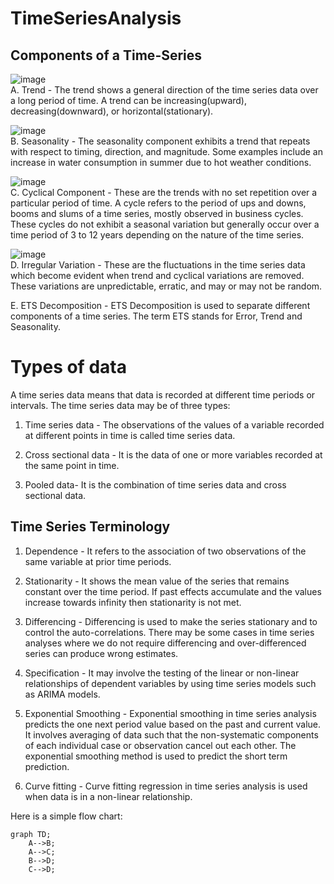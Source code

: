 # TimeSeriesAnalysis


## Components of a Time-Series <br/>
![image](https://github.com/user-attachments/assets/35566dfd-9ba8-489c-bdfe-1b3a04b88eaf) <br/>
A. Trend - The trend shows a general direction of the time series data over a long period of time. A trend can be increasing(upward), decreasing(downward), or horizontal(stationary). <br/>

![image](https://github.com/user-attachments/assets/e57425d8-9d7b-4a57-807d-471b2d96a159) <br/>
B. Seasonality - The seasonality component exhibits a trend that repeats with respect to timing, direction, and magnitude. Some examples include an increase in water consumption in summer due to hot weather conditions. <br/>

![image](https://github.com/user-attachments/assets/68f15fdc-1079-4789-b7d2-3155c11c2e19) <br/>
C. Cyclical Component - These are the trends with no set repetition over a particular period of time. A cycle refers to the period of ups and downs, booms and slums of a time series, mostly observed in business cycles. <br/> These cycles do not exhibit a seasonal variation but generally occur over a time period of 3 to 12 years depending on the nature of the time series. <br/>

![image](https://github.com/user-attachments/assets/57b127ba-4105-4f93-832a-7674776e8644) <br/>
D. Irregular Variation - These are the fluctuations in the time series data which become evident when trend and cyclical variations are removed. These variations are unpredictable, erratic, and may or may not be random. <br/>

E. ETS Decomposition - ETS Decomposition is used to separate different components of a time series. The term ETS stands for Error, Trend and Seasonality. <br/>

# Types of data <br/> 

A time series data means that data is recorded at different time periods or intervals. The time series data may be of three types: <br/>

1. Time series data - The observations of the values of a variable recorded at different points in time is called time series data. <br/>

2. Cross sectional data - It is the data of one or more variables recorded at the same point in time. <br/>

3. Pooled data- It is the combination of time series data and cross sectional data. <br/>


## Time Series Terminology<br/>

1. Dependence - It refers to the association of two observations of the same variable at prior time periods.<br/>

2. Stationarity - It shows the mean value of the series that remains constant over the time period. If past effects accumulate and the values increase towards infinity then stationarity is not met.<br/>

3. Differencing - Differencing is used to make the series stationary and to control the auto-correlations. There may be some cases in time series analyses where we do not require differencing and over-differenced series can produce wrong estimates.<br/>

4. Specification - It may involve the testing of the linear or non-linear relationships of dependent variables by using time series models such as ARIMA models.<br/>

5. Exponential Smoothing - Exponential smoothing in time series analysis predicts the one next period value based on the past and current value. It involves averaging of data such that the non-systematic components of each individual case or observation cancel out each other. The exponential smoothing method is used to predict the short term prediction.<br/>

6. Curve fitting - Curve fitting regression in time series analysis is used when data is in a non-linear relationship.<br/>



Here is a simple flow chart:

```mermaid
graph TD;
    A-->B;
    A-->C;
    B-->D;
    C-->D;
```
